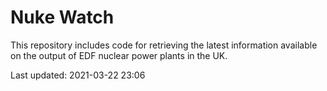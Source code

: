# Nuke Watch

This repository includes code for retrieving the latest information available on the output of EDF nuclear power plants in the UK.

Last updated: 2021-03-22 23:06